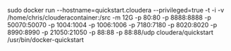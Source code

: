 sudo docker run --hostname=quickstart.cloudera --privileged=true -t -i -v /home/chris/clouderacontainer:/src -m 12G -p 80:80 -p 8888:8888 -p 50070:50070 -p 1004:1004 -p 1006:1006 -p 7180:7180 -p 8020:8020 -p 8990:8990 -p 21050:21050 -p 88:88 -p 88:88/udp cloudera/quickstart /usr/bin/docker-quickstart
